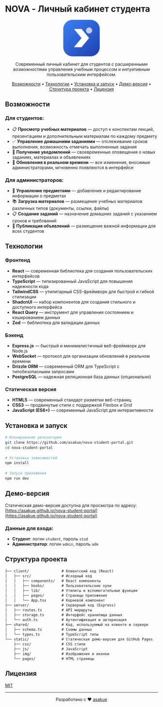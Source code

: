 # NOVA - Личный кабинет студента

<p align="center">
  <img src="static/img/nova-icon.svg" alt="NOVA Logo" width="120" height="120">
</p>

<p align="center">
  Современный личный кабинет для студентов с расширенными возможностями управления учебным процессом и интуитивным пользовательским интерфейсом.
</p>

<p align="center">
  <a href="#возможности">Возможности</a> •
  <a href="#технологии">Технологии</a> •
  <a href="#установка-и-запуск">Установка и запуск</a> •
  <a href="#демо-версия">Демо-версия</a> •
  <a href="#структура-проекта">Структура проекта</a> •
  <a href="#лицензия">Лицензия</a>
</p>

## Возможности

### Для студентов:
- 📋 **Просмотр учебных материалов** — доступ к конспектам лекций, презентациям и дополнительным материалам по каждому предмету
- ✅ **Управление домашними заданиями** — отслеживание сроков выполнения, возможность отмечать выполненные задания
- 📢 **Получение уведомлений** — своевременные оповещения о новых заданиях, материалах и объявлениях
- 🔄 **Обновления в реальном времени** — все изменения, вносимые администраторами, мгновенно появляются в интерфейсе

### Для администраторов:
- 📝 **Управление предметами** — добавление и редактирование информации о предметах
- 📚 **Загрузка материалов** — размещение учебных материалов различных типов (документы, ссылки, файлы)
- 📋 **Создание заданий** — назначение домашних заданий с указанием сроков и требований
- 📢 **Публикация объявлений** — размещение важной информации для всех студентов

## Технологии

### Фронтенд
- **React** — современная библиотека для создания пользовательских интерфейсов
- **TypeScript** — типизированный JavaScript для повышения надежности кода
- **TailwindCSS** — утилитарный CSS-фреймворк для быстрой и гибкой стилизации
- **ShadcnUI** — набор компонентов для создания стильного и доступного интерфейса
- **React Query** — инструмент для управления состоянием и кэшированием данных
- **Zod** — библиотека для валидации данных

### Бэкенд
- **Express.js** — быстрый и минималистичный веб-фреймворк для Node.js
- **WebSocket** — протокол для организации обновлений в реальном времени
- **Drizzle ORM** — современный ORM для TypeScript с типобезопасными запросами
- **PostgreSQL** — надежная реляционная база данных (опционально)

### Статическая версия
- **HTML5** — современный стандарт разметки веб-страниц
- **CSS3** — продвинутые стили с поддержкой Flexbox и Grid
- **JavaScript (ES6+)** — современный JavaScript для интерактивности

## Установка и запуск

```bash
# Клонирование репозитория
git clone https://github.com/asakue/nova-student-portal.git
cd nova-student-portal

# Установка зависимостей
npm install

# Запуск приложения
npm run dev
```

## Демо-версия

Статическая демо-версия доступна для просмотра по адресу: [https://asakue.github.io/nova-student-portal](https://asakue.github.io/nova-student-portal)

### Данные для входа:
- **Студент**: логин `student`, пароль `stud`
- **Администратор**: логин `admin`, пароль `adm`

## Структура проекта

```
├── client/               # Клиентский код (React)
│   ├── src/              # Исходный код
│   │   ├── components/   # React компоненты
│   │   ├── hooks/        # Пользовательские хуки
│   │   ├── lib/          # Утилиты и вспомогательные функции
│   │   ├── pages/        # Страницы приложения
│   │   └── App.tsx       # Корневой компонент
├── server/               # Серверный код (Express)
│   ├── routes.ts         # API маршруты
│   ├── storage.ts        # Интерфейс хранилища данных
│   └── auth.ts           # Аутентификация и авторизация
├── shared/               # Код, используемый на клиенте и сервере
│   ├── schema.ts         # Схемы данных
│   └── types.ts          # TypeScript типы
└── static/               # Статическая демо-версия для GitHub Pages
    ├── css/              # CSS стили
    ├── js/               # JavaScript
    ├── img/              # Изображения и иконки
    └── pages/            # HTML страницы
```

## Лицензия

[MIT](LICENSE)

---

<p align="center">
  Разработано с ❤️ <a href="https://github.com/asakue">asakue</a>
</p>